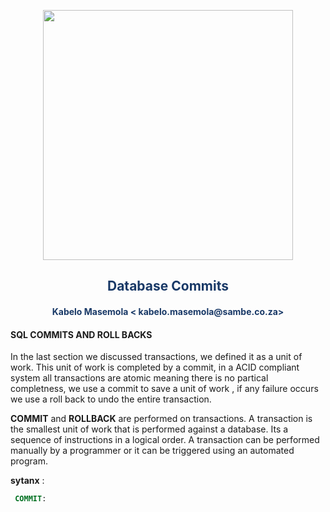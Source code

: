 <p align="center" style="background-color:"><img src="https://www.theworkspace.co.za/wp-content/uploads/2020/10/Sambe-Consulting-logo-800x600.png"  width="400"></p>

<p align="center"><h2 style="color: #193967; text-align: center">
    Database Commits
</h2></p>
<p align="center"><h4 style="color: #193967; text-align: center">
    Kabelo Masemola < kabelo.masemola@sambe.co.za>
</h4></p>

#### SQL COMMITS AND ROLL BACKS 

In the last section we discussed transactions, we defined it as a unit of work.
This unit of work is completed by a commit, in a ACID compliant system all transactions are atomic
meaning there is no partical completness, we use a commit to save a unit of work , if any failure occurs
we use a roll back to undo the entire transaction.


**COMMIT** and **ROLLBACK** are performed on transactions. A transaction is the smallest unit of work that is performed against a database. 
Its a sequence of instructions in a logical order. A transaction can be performed manually by a programmer or it can be triggered 
using an automated program.


**sytanx** : 

```sql  
 COMMIT:
```



